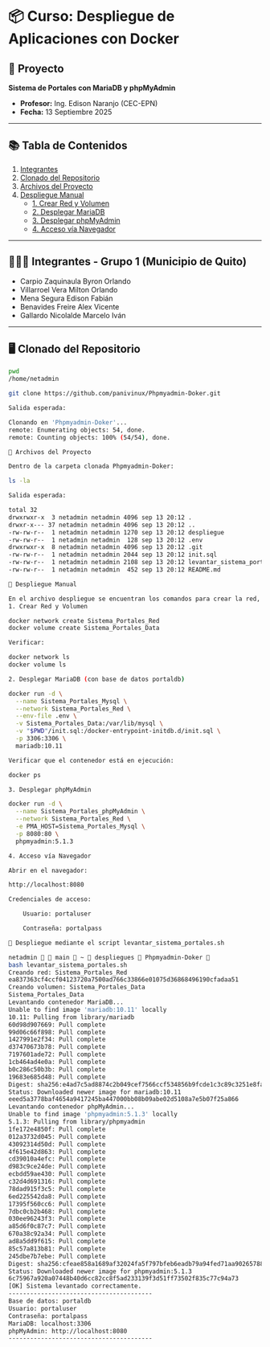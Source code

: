 # 📦 Curso: Despliegue de Aplicaciones con Docker

## 📑 Proyecto
**Sistema de Portales con MariaDB y phpMyAdmin**

- **Profesor:** Ing. Edison Naranjo (CEC-EPN)  
- **Fecha:** 13 Septiembre 2025  

---

## 📚 Tabla de Contenidos
1. [Integrantes](#-integrantes---grupo-1-municipio-de-quito)  
2. [Clonado del Repositorio](#️-clonado-del-repositorio)  
3. [Archivos del Proyecto](#-archivos-del-proyecto)  
4. [Despliegue Manual](#-despliegue-manual)  
   - [1. Crear Red y Volumen](#1-crear-red-y-volumen)  
   - [2. Desplegar MariaDB](#2-desplegar-mariadb-con-base-de-datos-portaldb)  
   - [3. Desplegar phpMyAdmin](#3-desplegar-phpmyadmin)  
   - [4. Acceso vía Navegador](#4-acceso-vía-navegador)  

---

## 👨‍👩‍👦 Integrantes - Grupo 1 (Municipio de Quito)

- Carpio Zaquinaula Byron Orlando  
- Villarroel Vera Milton Orlando  
- Mena Segura Edison Fabián  
- Benavides Freire Alex Vicente  
- Gallardo Nicolalde Marcelo Iván  

---

## 🖥️ Clonado del Repositorio

```bash
pwd
/home/netadmin

git clone https://github.com/panivinux/Phpmyadmin-Doker.git

Salida esperada:

Clonando en 'Phpmyadmin-Doker'...
remote: Enumerating objects: 54, done.
remote: Counting objects: 100% (54/54), done.

📂 Archivos del Proyecto

Dentro de la carpeta clonada Phpmyadmin-Doker:

ls -la

Salida esperada:

total 32
drwxrwxr-x  3 netadmin netadmin 4096 sep 13 20:12 .
drwxr-x--- 37 netadmin netadmin 4096 sep 13 20:12 ..
-rw-rw-r--  1 netadmin netadmin 1270 sep 13 20:12 despliegue
-rw-rw-r--  1 netadmin netadmin  128 sep 13 20:12 .env
drwxrwxr-x  8 netadmin netadmin 4096 sep 13 20:12 .git
-rw-rw-r--  1 netadmin netadmin 2044 sep 13 20:12 init.sql
-rw-rw-r--  1 netadmin netadmin 2108 sep 13 20:12 levantar_sistema_portales.sh
-rw-rw-r--  1 netadmin netadmin  452 sep 13 20:12 README.md

🚀 Despliegue Manual

En el archivo despliegue se encuentran los comandos para crear la red, volumen y desplegar los contenedores MariaDB y phpMyAdmin.
1. Crear Red y Volumen

docker network create Sistema_Portales_Red
docker volume create Sistema_Portales_Data

Verificar:

docker network ls
docker volume ls

2. Desplegar MariaDB (con base de datos portaldb)

docker run -d \
  --name Sistema_Portales_Mysql \
  --network Sistema_Portales_Red \
  --env-file .env \
  -v Sistema_Portales_Data:/var/lib/mysql \
  -v "$PWD"/init.sql:/docker-entrypoint-initdb.d/init.sql \
  -p 3306:3306 \
  mariadb:10.11

Verificar que el contenedor está en ejecución:

docker ps

3. Desplegar phpMyAdmin

docker run -d \
  --name Sistema_Portales_phpMyAdmin \
  --network Sistema_Portales_Red \
  -e PMA_HOST=Sistema_Portales_Mysql \
  -p 8080:80 \
  phpmyadmin:5.1.3

4. Acceso vía Navegador

Abrir en el navegador:

http://localhost:8080

Credenciales de acceso:

    Usuario: portaluser

    Contraseña: portalpass

🚀 Despliegue mediante el script levantar_sistema_portales.sh

netadmin   main  ~  despliegues  Phpmyadmin-Doker 
bash levantar_sistema_portales.sh 
Creando red: Sistema_Portales_Red
ea837363cf4ccf04123720a7500ad766c33866e01075d36868496190cfadaa51
Creando volumen: Sistema_Portales_Data
Sistema_Portales_Data
Levantando contenedor MariaDB...
Unable to find image 'mariadb:10.11' locally
10.11: Pulling from library/mariadb
60d98d907669: Pull complete 
99d06c66f898: Pull complete 
1427991e2f34: Pull complete 
d37470673b78: Pull complete 
7197601ade72: Pull complete 
1cb464ad4e0a: Pull complete 
b0c286c50b3b: Pull complete 
19683e685d48: Pull complete 
Digest: sha256:e4ad7c5ad8874c2b049cef7566ccf534856b9fcde1c3c89c3251e8fa6fd6915c
Status: Downloaded newer image for mariadb:10.11
eeed5a3778baf4654a9417245ba447000bb08b09abe02d5108a7e5b07f25a866
Levantando contenedor phpMyAdmin...
Unable to find image 'phpmyadmin:5.1.3' locally
5.1.3: Pulling from library/phpmyadmin
1fe172e4850f: Pull complete 
012a3732d045: Pull complete 
43092314d50d: Pull complete 
4f615e42d863: Pull complete 
cd39010a4efc: Pull complete 
d983c9ce24de: Pull complete 
ecbdd59ae430: Pull complete 
c32d4d691316: Pull complete 
78dad915f3c5: Pull complete 
6ed225542da8: Pull complete 
17395f560cc6: Pull complete 
7dbc0cb2b468: Pull complete 
030ee96243f3: Pull complete 
a85d6f0c87c7: Pull complete 
670a38c92a34: Pull complete 
ad8a5dd9f615: Pull complete 
85c57a813b81: Pull complete 
245dbe7b7ebe: Pull complete 
Digest: sha256:cfeae858a1689af32024fa5f797bfeb6eadb79a94fed71aa90265788224b7303
Status: Downloaded newer image for phpmyadmin:5.1.3
6c75967a920a07448b40d6cc82cc8f5ad233139f3d51ff73502f835c77c94a73
[OK] Sistema levantado correctamente.
----------------------------------------
Base de datos: portaldb
Usuario: portaluser
Contraseña: portalpass
MariaDB: localhost:3306
phpMyAdmin: http://localhost:8080
----------------------------------------



